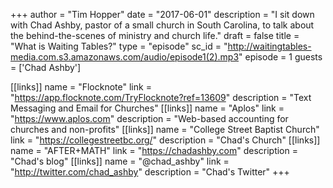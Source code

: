 +++
author = "Tim Hopper"
date = "2017-06-01"
description = "I sit down with Chad Ashby, pastor of a small church in South Carolina, to talk about the behind-the-scenes of ministry and church life."
draft = false
title = "What is Waiting Tables?"
type = "episode"
sc_id = "http://waitingtables-media.com.s3.amazonaws.com/audio/episode1(2).mp3"
episode = 1
guests = ['Chad Ashby']

[[links]]
name = "Flocknote"
link = "https://app.flocknote.com/TryFlocknote?ref=13609"
description = "Text Messaging and Email for Churches"
[[links]]
name = "Aplos"
link = "https://www.aplos.com"
description = "Web-based accounting for churches and non-profits"
[[links]]
name = "College Street Baptist Church"
link = "https://collegestreetbc.org/"
description = "Chad's Church"
[[links]]
name = "AFTER+MATH"
link = "https://chadashby.com"
description = "Chad's blog"
[[links]]
name = "@chad_ashby"
link = "http://twitter.com/chad_ashby"
description = "Chad's Twitter"
+++
